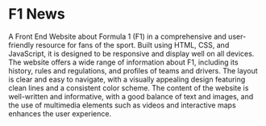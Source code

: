 # F1 News

A Front End Website about Formula 1 (F1) in a comprehensive and user-friendly resource for fans of the sport. Built using HTML, CSS, and JavaScript, it is designed to be responsive and display well on all devices. The website offers a wide range of information about F1, including its history, rules and regulations, and profiles of teams and drivers. The layout is clear and easy to navigate, with a visually appealing design featuring clean lines and a consistent color scheme. The content of the website is well-written and informative, with a good balance of text and images, and the use of multimedia elements such as videos and interactive maps enhances the user experience.
